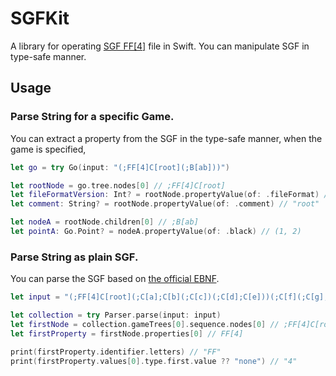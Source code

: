 # SGFKit
A library for operating [SGF FF[4]](https://www.red-bean.com/sgf/index.html) file in Swift.
You can manipulate SGF in type-safe manner.

## Usage

### Parse String for a specific Game.
You can extract a property from the SGF in the type-safe manner, when the game is specified, 
```swift
let go = try Go(input: "(;FF[4]C[root](;B[ab]))")

let rootNode = go.tree.nodes[0] // ;FF[4]C[root]
let fileFormatVersion: Int? = rootNode.propertyValue(of: .fileFormat) // 4
let comment: String? = rootNode.propertyValue(of: .comment) // "root"

let nodeA = rootNode.children[0] // ;B[ab]
let pointA: Go.Point? = nodeA.propertyValue(of: .black) // (1, 2)
```

### Parse String as plain SGF.
You can parse the SGF based on [the official EBNF](https://www.red-bean.com/sgf/sgf4.html#ebnf-def).

```swift
let input = "(;FF[4]C[root](;C[a];C[b](;C[c])(;C[d];C[e]))(;C[f](;C[g];C[h];C[i])(;C[j])))"

let collection = try Parser.parse(input: input)
let firstNode = collection.gameTrees[0].sequence.nodes[0] // ;FF[4]C[root]
let firstProperty = firstNode.properties[0] // FF[4]

print(firstProperty.identifier.letters) // "FF"
print(firstProperty.values[0].type.first.value ?? "none") // "4"
```
